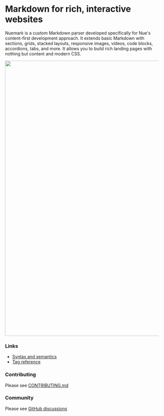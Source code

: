

# Markdown for rich, interactive websites

Nuemark is a custom Markdown parser developed specifically for Nue's content-first development approach. It extends basic Markdown with sections, grids, stacked layouts, responsive images, videos, code blocks, accordions, tabs, and more. It allows you to build rich landing pages with nothing but content and modern CSS.

<a href="https://nuejs.org/">
  <img src="https://nuejs.org/img/content-files-big.png" width="900">
</a>

### Links

- [Syntax and semantics](https://nuejs.org/docs/content-syntax.html)
- [Tag reference](https://nuejs.org/docs/markdown-extensions.html)


### Contributing

Please see [CONTRIBUTING.md](/CONTRIBUTING.md)


### Community

Please see [GitHub discussions](https://github.com/nuejs/nue/discussions)
